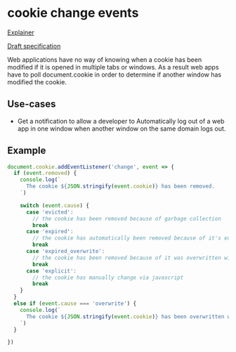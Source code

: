 # cookie change events
[Explainer](https://github.com/patrickkettner/cookie-change-events/blob/master/explainer.md)

[Draft specification](https://patrickkettner.github.io/cookie-change-events/)

Web applications have no way of knowing when a cookie has been modified if it is
opened in multiple tabs or windows. As a result web apps have to poll document.cookie
in order to determine if another window has modified the cookie.

## Use-cases
  - Get a notification to allow a developer to Automatically log out of a web app
  in one window when another window on the same domain logs out.

## Example

```javascript
document.cookie.addEventListener('change', event => {
  if (event.removed) {
    console.log(`
      The cookie ${JSON.stringify(event.cookie)} has been removed.
    `)

    switch (event.cause) {
      case 'evicted':
        // the cookie has been removed because of garbage collection
        break
      case 'expired':
        // the cookie has automatically been removed because of it's expiration info
        break
      case 'expired_overwrite':
        // the cookie has been removed because of it was overwritten with a date in the past
        break
      case 'explicit':
        // the cookie has manually change via javascript
        break
    }
  }
  else if (event.cause === 'overwrite') {
    console.log(`
      The cookie ${JSON.stringify(event.cookie)} has been overwritten with a new value
    `)
  }

})
```
